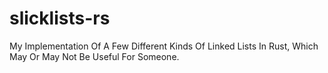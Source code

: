 # slicklists-rs
My Implementation Of A Few Different Kinds Of Linked Lists In Rust, Which May Or May Not Be Useful For Someone.
